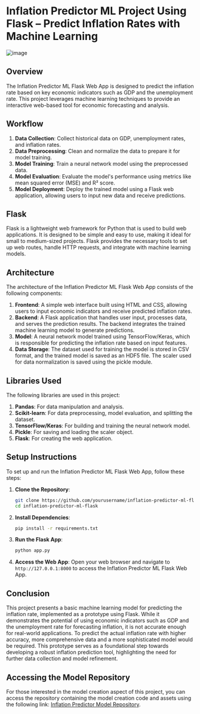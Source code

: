 # Inflation Predictor ML Project Using Flask – Predict Inflation Rates with Machine Learning

![image](https://github.com/dmsLakmal/Inflation-Predictor-ML-Flask-App/assets/143265507/4ec045b8-68d9-41e8-b09d-c4c0b9f10eea)

## Overview
The Inflation Predictor ML Flask Web App is designed to predict the inflation rate based on key economic indicators such as GDP and the unemployment rate. This project leverages machine learning techniques to provide an interactive web-based tool for economic forecasting and analysis.

## Workflow

1. **Data Collection**: Collect historical data on GDP, unemployment rates, and inflation rates.
2. **Data Preprocessing**: Clean and normalize the data to prepare it for model training.
3. **Model Training**: Train a neural network model using the preprocessed data.
4. **Model Evaluation**: Evaluate the model's performance using metrics like mean squared error (MSE) and R² score.
5. **Model Deployment**: Deploy the trained model using a Flask web application, allowing users to input new data and receive predictions.

## Flask

Flask is a lightweight web framework for Python that is used to build web applications. It is designed to be simple and easy to use, making it ideal for small to medium-sized projects. Flask provides the necessary tools to set up web routes, handle HTTP requests, and integrate with machine learning models.

## Architecture

The architecture of the Inflation Predictor ML Flask Web App consists of the following components:

1. **Frontend**: A simple web interface built using HTML and CSS, allowing users to input economic indicators and receive predicted inflation rates.
2. **Backend**: A Flask application that handles user input, processes data, and serves the prediction results. The backend integrates the trained machine learning model to generate predictions.
3. **Model**: A neural network model trained using TensorFlow/Keras, which is responsible for predicting the inflation rate based on input features.
4. **Data Storage**: The dataset used for training the model is stored in CSV format, and the trained model is saved as an HDF5 file. The scaler used for data normalization is saved using the pickle module.

## Libraries Used

The following libraries are used in this project:

1. **Pandas**: For data manipulation and analysis.
2. **Scikit-learn**: For data preprocessing, model evaluation, and splitting the dataset.
3. **TensorFlow/Keras**: For building and training the neural network model.
4. **Pickle**: For saving and loading the scaler object.
5. **Flask**: For creating the web application.

## Setup Instructions

To set up and run the Inflation Predictor ML Flask Web App, follow these steps:

1. **Clone the Repository**:
   ```sh
   git clone https://github.com/yourusername/inflation-predictor-ml-flask.git
   cd inflation-predictor-ml-flask

2. **Install Dependencies**:
   ```sh
   pip install -r requirements.txt
   ```

4. **Run the Flask App**:
   ```sh
   python app.py
   ```

5. **Access the Web App**:
  Open your web browser and navigate to ``` http://127.0.0.1:8000 ``` to access the Inflation Predictor ML Flask Web App.

## Conclusion
This project presents a basic machine learning model for predicting the inflation rate, implemented as a prototype using Flask. While it demonstrates the potential of using economic indicators such as GDP and the unemployment rate for forecasting inflation, it is not accurate enough for real-world applications. To predict the actual inflation rate with higher accuracy, more comprehensive data and a more sophisticated model would be required. This prototype serves as a foundational step towards developing a robust inflation prediction tool, highlighting the need for further data collection and model refinement.

## Accessing the Model Repository

For those interested in the model creation aspect of this project, you can access the repository containing the model creation code and assets using the following 
link: [Inflation Predictor Model Repository](https://github.com/dmsLakmal/InflationPredictorModel.git).
